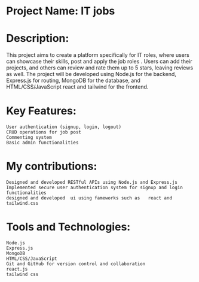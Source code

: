 
# Project Name: IT jobs


# Description:
This project aims to create a platform specifically for IT roles, where users can showcase their skills, post and apply  the job roles . Users can add their projects, and others can review and rate them up to 5 stars, leaving reviews as well. The project will be developed using Node.js for the backend, Express.js for routing, MongoDB for the database, and HTML/CSS/JavaScript react and tailwind  for the frontend.

# Key Features:

    User authentication (signup, login, logout)
    CRUD operations for job post 
    Commenting system
    Basic admin functionalities

# My contributions:

    Designed and developed RESTful APIs using Node.js and Express.js 
    Implemented secure user authentication system for signup and login functionalities
    designed and developed  ui using fameworks such as   react and tailwind.css

# Tools and Technologies:
    Node.js
    Express.js
    MongoDB
    HTML/CSS/JavaScript
    Git and GitHub for version control and collaboration
    react.js
    tailwind css
